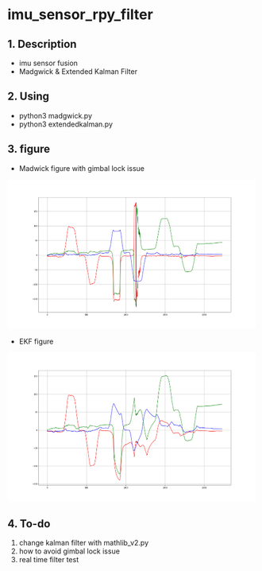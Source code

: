 # imu_sensor_rpy_filter

## 1. Description
* imu sensor fusion
* Madgwick & Extended Kalman Filter 

## 2. Using
* python3 madgwick.py
* python3 extendedkalman.py

## 3. figure
* Madwick figure with gimbal lock issue
<img src="https://github.com/ppaa1135/imu_sensor_rpy_filter/blob/master/image/Madgwick_figure.png" height=300 width=500>

* EKF figure
<img src="https://github.com/ppaa1135/imu_sensor_rpy_filter/blob/master/image/ExtendedKalman_figure.png" height=300 width=500>

## 4. To-do
1. change kalman filter with mathlib_v2.py
2. how to avoid gimbal lock issue
3. real time filter test

